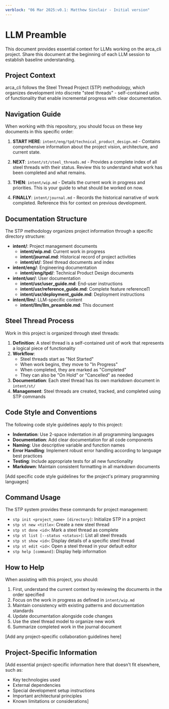 ```yaml
---
verblock: "06 Mar 2025:v0.1: Matthew Sinclair - Initial version"
---
```

# LLM Preamble

This document provides essential context for LLMs working on the arca_cli project. Share this document at the beginning of each LLM session to establish baseline understanding.

## Project Context

arca_cli follows the Steel Thread Project (STP) methodology, which organizes development into discrete "steel threads" - self-contained units of functionality that enable incremental progress with clear documentation.

## Navigation Guide

When working with this repository, you should focus on these key documents in this specific order:

1. **START HERE**: `intent/eng/tpd/technical_product_design.md` - Contains comprehensive information about the project vision, architecture, and current state.

2. **NEXT**: `intent/st/steel_threads.md` - Provides a complete index of all steel threads with their status. Review this to understand what work has been completed and what remains.

3. **THEN**: `intent/wip.md` - Details the current work in progress and priorities. This is your guide to what should be worked on now.

4. **FINALLY**: `intent/journal.md` - Records the historical narrative of work completed. Reference this for context on previous development.

## Documentation Structure

The STP methodology organizes project information through a specific directory structure:

- **intent/**: Project management documents
  - **intent/wip.md**: Current work in progress
  - **intent/journal.md**: Historical record of project activities
  - **intent/st/**: Steel thread documents and index
- **intent/eng/**: Engineering documentation
  - **intent/eng/tpd/**: Technical Product Design documents
- **intent/usr/**: User documentation
  - **intent/usr/user_guide.md**: End-user instructions
  - **intent/usr/reference_guide.md**: Complete feature reference∏
  - **intent/usr/deployment_guide.md**: Deployment instructions
- **intent/llm/**: LLM-specific content
  - **intent/llm/llm_preamble.md**: This document

## Steel Thread Process

Work in this project is organized through steel threads:

1. **Definition**: A steel thread is a self-contained unit of work that represents a logical piece of functionality
2. **Workflow**:
   - Steel threads start as "Not Started"
   - When work begins, they move to "In Progress"
   - When completed, they are marked as "Completed"
   - They can also be "On Hold" or "Cancelled" as needed
3. **Documentation**: Each steel thread has its own markdown document in `intent/st/`
4. **Management**: Steel threads are created, tracked, and completed using STP commands

## Code Style and Conventions

The following code style guidelines apply to this project:

- **Indentation**: Use 2-space indentation in all programming languages
- **Documentation**: Add clear documentation for all code components
- **Naming**: Use descriptive variable and function names
- **Error Handling**: Implement robust error handling according to language best practices
- **Testing**: Include appropriate tests for all new functionality
- **Markdown**: Maintain consistent formatting in all markdown documents

[Add specific code style guidelines for the project's primary programming languages]

## Command Usage

The STP system provides these commands for project management:

- `stp init <project_name> [directory]`: Initialize STP in a project
- `stp st new <title>`: Create a new steel thread
- `stp st done <id>`: Mark a steel thread as complete
- `stp st list [--status <status>]`: List all steel threads
- `stp st show <id>`: Display details of a specific steel thread
- `stp st edit <id>`: Open a steel thread in your default editor
- `stp help [command]`: Display help information

## How to Help

When assisting with this project, you should:

1. First, understand the current context by reviewing the documents in the order specified
2. Focus on the work in progress as defined in `intent/wip.md`
3. Maintain consistency with existing patterns and documentation standards
4. Update documentation alongside code changes
5. Use the steel thread model to organize new work
6. Summarize completed work in the journal document

[Add any project-specific collaboration guidelines here]

## Project-Specific Information

[Add essential project-specific information here that doesn't fit elsewhere, such as:

- Key technologies used
- External dependencies
- Special development setup instructions
- Important architectural principles
- Known limitations or considerations]
